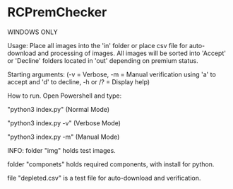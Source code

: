 # RCPremChecker


WINDOWS ONLY



Usage:
Place all images into the 'in' folder or place csv file for auto-download and processing of images.
All images will be sorted into 'Accept' or 'Decline' folders located in 'out' depending on premium status.


Starting arguments:
(-v = Verbose, -m = Manual verification using 'a' to accept and 'd' to decline, -h or /? = Display help)


How to run. Open Powershell and type:

"python3 index.py"     (Normal   Mode)

"python3 index.py -v"  (Verbose  Mode)

"python3 index.py -m"  (Manual   Mode)


INFO:
folder "img" holds test images.

folder "componets" holds required components, with install for python.

file "depleted.csv" is a test file for auto-download and verification.

